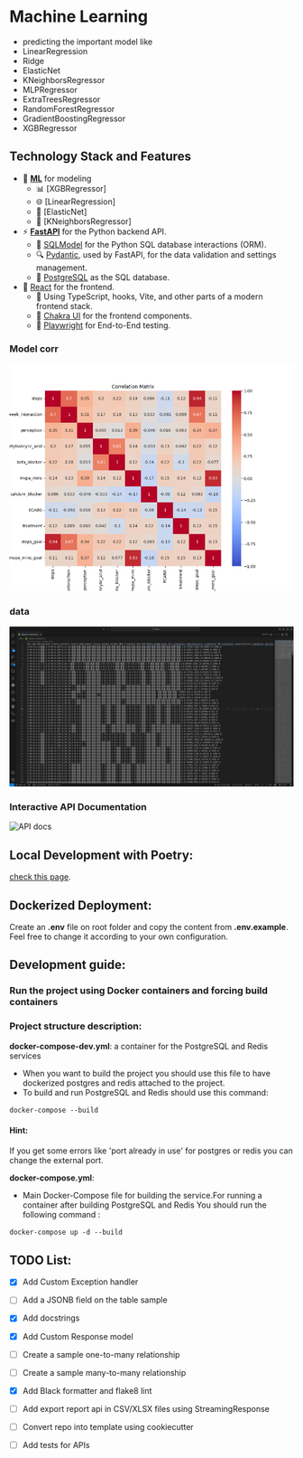 # Machine Learning
- predicting the important model  like
- LinearRegression
- Ridge
- ElasticNet
- KNeighborsRegressor
- MLPRegressor
- ExtraTreesRegressor
- RandomForestRegressor
- GradientBoostingRegressor
- XGBRegressor


## Technology Stack and Features
- 🤖 [**ML**](https://cloud.google.com/discover/what-is-mlops?hl=en) for modeling
    - 📊 [XGBRegressor]
    - 🌐 [LinearRegression]
    - 📡 [ElasticNet]
    - 🐋 [KNeighborsRegressor]
- ⚡ [**FastAPI**](https://fastapi.tiangolo.com) for the Python backend API.
    - 🧰 [SQLModel](https://sqlmodel.tiangolo.com) for the Python SQL database interactions (ORM).
    - 🔍 [Pydantic](https://docs.pydantic.dev), used by FastAPI, for the data validation and settings management.
    - 💾 [PostgreSQL](https://www.postgresql.org) as the SQL database.
- 🚀 [React](https://react.dev) for the frontend.
    - 💃 Using TypeScript, hooks, Vite, and other parts of a modern frontend stack.
    - 🎨 [Chakra UI](https://chakra-ui.com) for the frontend components.
    - 🧪 [Playwright](https://playwright.dev) for End-to-End testing.


### Model corr 

![API docs](notebook/correlation_matrix.png)



### data

![API docs](data/data.png)


### Interactive API Documentation

![API docs](photo/api.png)


## Local Development with Poetry:

[check this page](backend/README.md).

## Dockerized Deployment:

Create an **.env** file on root folder and copy the content from **.env.example**. Feel free to change it according to your own configuration.

## Development guide:

### Run the project using Docker containers and forcing build containers

###  Project structure description:
**docker-compose-dev.yml**: a container for the PostgreSQL and Redis services
- When you want to build the project you should use this file to have dockerized postgres and redis attached to the project.
- To build and run PostgreSQL and Redis should use this command: 
```dockerfile
docker-compose --build 
```
#### Hint:
If you get some errors like 'port already in use' for postgres or redis you can change the external port.

**docker-compose.yml**:
- Main Docker-Compose file for building the service.For running a container after  building PostgreSQL and Redis 
You should run the following command : 
```dockerfile
docker-compose up -d --build
```


## TODO List:
- [x] Add Custom Exception handler
- [ ] Add a JSONB field on the table sample
- [x] Add docstrings
- [x] Add Custom Response model
- [ ] Create a sample one-to-many relationship
- [ ] Create a sample many-to-many relationship
- [x] Add Black formatter and flake8 lint
- [ ] Add export report api in CSV/XLSX files using StreamingResponse
- [ ] Convert repo into template using cookiecutter
- [ ] Add tests for APIs


